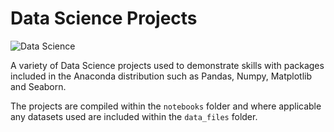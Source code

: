 # Data Science Projects

![Data Science](https://wl-portfolio.s3.eu-west-2.amazonaws.com/images/data_science.jpg)

A variety of Data Science projects used to demonstrate skills with packages included in the Anaconda distribution such as Pandas, Numpy, Matplotlib and Seaborn.

The projects are compiled within the `notebooks` folder and where applicable any datasets used are included within the `data_files` folder.
